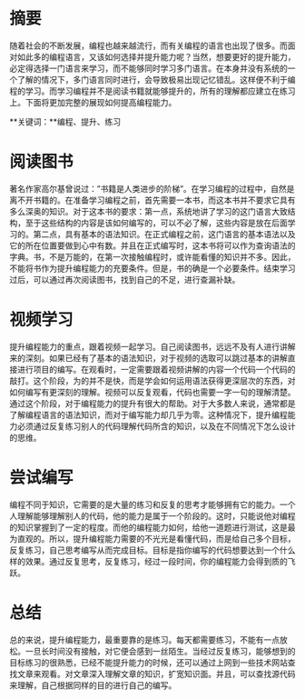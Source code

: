 # **摘要**

随着社会的不断发展，编程也越来越流行，而有关编程的语言也出现了很多。而面对如此多的编程语言，又该如何选择并提升能力呢？当然，想要更好的提升能力，必定得选择一门语言来学习，而不能够同时学习多门语言。在本身并没有系统的一个了解的情况下，多门语言同时进行，会导致极易出现记忆错乱。这样便不利于编程的学习。而学习编程并不是阅读书籍就能够提升的，所有的理解都应建立在练习上。下面将更加完整的展现如何提高编程能力。

 

**关键词：**编程、提升、练习



# 阅读图书

著名作家高尔基曾说过：”书籍是人类进步的阶梯”。在学习编程的过程中，自然是离不开书籍的。在准备学习编程之前，首先需要一本书，而这本书并不要求它具有多么深奥的知识。对于这本书的要求：第一点，系统地讲了学习的这门语言大致结构，至于这些结构的内容是该如何编写的，可以不必了解，这些内容是放在后面学习的。第二点，具有基本的语法知识。在正式编程之前，这门语言的基本语法以及它的所在位置要做到心中有数。并且在正式编写时，这本书将可以作为查询语法的字典。书，不是万能的，在第一次接触编程时，或许能看懂的知识并不多。因此，不能将书作为提升编程能力的充要条件。但是，书的确是一个必要条件。结束学习过后，可以通过再次阅读图书，找到自己的不足，进行查漏补缺。



# 视频学习

提升编程能力的重点，跟着视频一起学习。自己阅读图书，远远不及有人进行讲解来的深刻。如果已经有了基本的语法知识，对于视频的选取可以跳过基本的讲解直接进行项目的编写。在观看时，一定需要跟着视频讲解的内容一个代码一个代码的敲打。这个阶段，为的并不是快，而是学会如何运用语法获得更深层次的东西，对如何编写有更深刻的理解。视频可以反复观看，代码也需要一字一句的理解清楚。通过这个阶段，对于编程能力的提升有很大的帮助。对于大多数人来说，通常都是了解编程语言的语法知识，而对于编写能力却几乎为零。这种情况下，提升编程能力必须通过反复练习别人的代码理解代码所含的知识，以及在不同情况下怎么设计的思维。



# 尝试编写

编程不同于知识，它需要的是大量的练习和反复的思考才能够拥有它的能力。一个人理解能够理解别人的代码，他的能力是属于一个阶段的。这时，只能说他对编程的知识掌握到了一定的程度。而他的编程能力如何，给他一道题进行测试，这是最为直观的。所以，提升编程能力需要的不光光是看懂代码，而是给自己多个目标，反复练习，自己思考编写从而完成目标。目标是指你编写的代码想要达到一个什么样的效果。通过反复思考，反复练习，经过一段时间，你的编程能力会得到质的飞跃。



# 总结

总的来说，提升编程能力，最重要靠的是练习。每天都需要练习，不能有一点放松。一旦长时间没有接触，对它便会感到一丝陌生。当经过反复练习，能够想到的目标练习的很熟悉，已经不能提升能力的时候，还可以通过上网到一些技术网站查找文章来观看。对文章深入理解文章的知识，扩宽知识面。并且，可以查找源代码来理解，自己根据同样的目的进行自己的编写。

